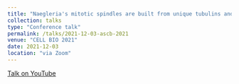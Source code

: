 ```yaml
---
title: "Naegleria's mitotic spindles are built from unique tubulins and highlight core spindle features"
collection: talks
type: "Conference talk"
permalink: /talks/2021-12-03-ascb-2021
venue: "CELL BIO 2021"
date: 2021-12-03
location: "via Zoom"
---
```


[Talk on YouTube](https://www.youtube.com/watch?v=1p2qAv8DiDE)
